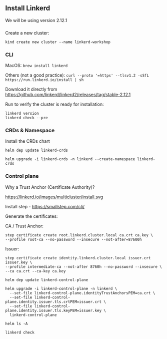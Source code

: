 ## Install Linkerd

We will be using version 2.12.1

###

Create a new cluster:

```
kind create new cluster --name linkerd-workshop
```

### CLI

MacOS: `brew install linkerd`

Others (not a good practice): `curl --proto '=https' --tlsv1.2 -sSfL https://run.linkerd.io/install | sh`

Download it directly from https://github.com/linkerd/linkerd2/releases/tag/stable-2.12.1

Run to verify the cluster is ready for installation: 
```
linkerd version
linkerd check --pre
```
### CRDs & Namespace

Install the CRDs chart

```
helm dep update linkerd-crds

helm upgrade -i linkerd-crds -n linkerd --create-namespace linkerd-crds
```


### Control plane

Why a Trust Anchor (Certificate Authority)?

https://linkerd.io/images/multicluster/install.svg

Install step - https://smallstep.com/cli/

Generate the certificates:

CA / Trust Anchor:

```
step certificate create root.linkerd.cluster.local ca.crt ca.key \
--profile root-ca --no-password --insecure --not-after=87600h
```

Issuer:
```
step certificate create identity.linkerd.cluster.local issuer.crt issuer.key \
--profile intermediate-ca --not-after 8760h --no-password --insecure \
--ca ca.crt --ca-key ca.key
```

```
helm dep update linkerd-control-plane

helm upgrade -i linkerd-control-plane -n linkerd \
  --set-file linkerd-control-plane.identityTrustAnchorsPEM=ca.crt \
  --set-file linkerd-control-plane.identity.issuer.tls.crtPEM=issuer.crt \
  --set-file linkerd-control-plane.identity.issuer.tls.keyPEM=issuer.key \
  linkerd-control-plane

helm ls -A

linkerd check
```

